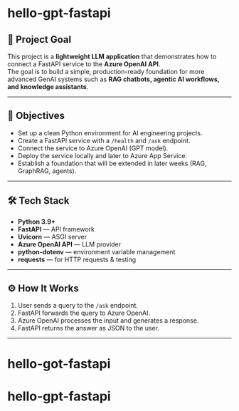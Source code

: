# hello-gpt-fastapi


## 📌 Project Goal
This project is a **lightweight LLM application** that demonstrates how to connect a FastAPI service to the **Azure OpenAI API**.  
The goal is to build a simple, production-ready foundation for more advanced GenAI systems such as **RAG chatbots, agentic AI workflows, and knowledge assistants**.

---

## 🎯 Objectives
- Set up a clean Python environment for AI engineering projects.
- Create a FastAPI service with a `/health` and `/ask` endpoint.
- Connect the service to Azure OpenAI (GPT model).
- Deploy the service locally and later to Azure App Service.
- Establish a foundation that will be extended in later weeks (RAG, GraphRAG, agents).

---

## 🛠️ Tech Stack
- **Python 3.9+**
- **FastAPI** — API framework
- **Uvicorn** — ASGI server
- **Azure OpenAI API** — LLM provider
- **python-dotenv** — environment variable management
- **requests** — for HTTP requests & testing

---

## ⚙️ How It Works
1. User sends a query to the `/ask` endpoint.  
2. FastAPI forwards the query to Azure OpenAI.  
3. Azure OpenAI processes the input and generates a response.  
4. FastAPI returns the answer as JSON to the user.  

---


# hello-got-fastapi
# hello-gpt-fastapi
